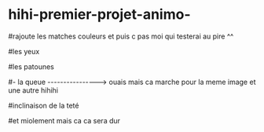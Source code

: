 # hihi-premier-projet-animo-

#rajoute les matches couleurs et puis c pas moi qui testerai au pire ^^



#les yeux

#les patounes

#- la queue  ----------------> ouais mais ca marche pour la meme image et une autre hihihi

#inclinaison de la teté

#et miolement mais ca ca sera dur

